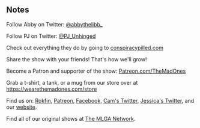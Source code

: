 ## Notes

Follow Abby on Twitter: [@abbythelibb_](https://twitter.com/abbythelibb_)

Follow PJ on Twitter: [@PJ_Unhinged](https://twitter.com/PJ_Unhinged)

Check out everything they do by going to [conspiracypilled.com](http://conspiracypilled.com)

Share the show with your friends! That's how we'll grow!

Become a Patron and supporter of the show: [Patreon.com/TheMadOnes](https://www.patreon.com/TheMadOnes)

Grab a t-shirt, a tank, or a mug from our store over at https://wearethemadones.com/store

Find us on:
[Rokfin](https://rokfin.com/TheMadOnes), [Patreon](https://patreon.com/TheMadOnes), [Facebook](https://www.facebook.com/WeAreTheMad/), [Cam's Twitter](https://twitter.com/HamCarless), [Jessica's Twitter](https://twitter.com/soupcanarchist), and our [website](http://wearethemad.com).

Find all of our original shows at [The MLGA Network](https://mlganetwork.com).

